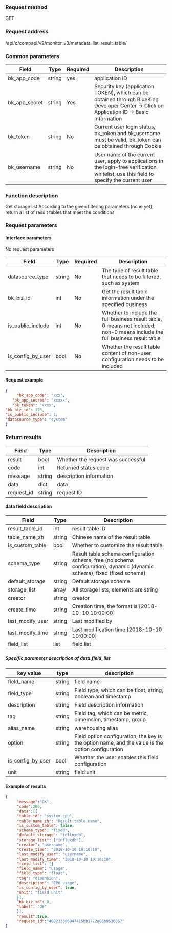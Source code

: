 ### Request method

GET


### Request address

/api/c/compapi/v2/monitor_v3/metadata_list_result_table/


### Common parameters

| Field | Type | Required | Description |
|-----------|------------|--------|------------|
| bk_app_code | string | yes | application ID |
| bk_app_secret| string | Yes | Security key (application TOKEN), which can be obtained through BlueKing Developer Center -> Click on Application ID -> Basic Information |
| bk_token | string | No | Current user login status, bk_token and bk_username must be valid, bk_token can be obtained through Cookie |
| bk_username | string | No | User name of the current user, apply to applications in the login-free verification whitelist, use this field to specify the current user |


### Function description

Get storage list
According to the given filtering parameters (none yet), return a list of result tables that meet the conditions

### Request parameters



#### Interface parameters
No request parameters

| Field | Type | Required | Description |
| -------------- | ------ | ---- | ----------- |
| datasource_type | string | No | The type of result table that needs to be filtered, such as system |
| bk_biz_id | int | No | Get the result table information under the specified business |
| is_public_include | int | No | Whether to include the full business result table, 0 means not included, non-0 means include the full business result table |
| is_config_by_user | bool | No | Whether the result table content of non-user configuration needs to be included |

#### Request example

```json
{
     "bk_app_code": "xxx",
   "bk_app_secret": "xxxxx",
   "bk_token": "xxxx",
"bk_biz_id": 123,
"is_public_include": 1,
"datasource_type": "system"
}
```

### Return results

| Field | Type | Description |
| ---------- | ------ | ---------- |
| result | bool | Whether the request was successful |
| code | int | Returned status code |
| message | string | description information |
| data | dict | data |
| request_id | string | request ID |

#### data field description

| Field | Type | Description |
| ------------------- | ------ | -------- |
| result_table_id | int | result table ID |
| table_name_zh | string | Chinese name of the result table |
| is_custom_table | bool | Whether to customize the result table |
| schema_type | string | Result table schema configuration scheme, free (no schema configuration), dynamic (dynamic schema), fixed (fixed schema) |
| default_storage | string | Default storage scheme |
| storage_list | array | All storage lists, elements are string |
| creator | string | creator |
| create_time | string | Creation time, the format is [2018-10-10 10:00:00] |
| last_modify_user | string | Last modified by |
| last_modify_time | string | Last modification time [2018-10-10 10:00:00] |
| field_list | list | field list |

##### Specific parameter description of data.field_list

| key value | type | description |
| ------------------ | ------ | ----------------------------------------------------- |
| field_name | string | field name |
| field_type | string | Field type, which can be float, string, boolean and timestamp |
| description | string | Field description information |
| tag | string | Field tag, which can be metric, dimemsion, timestamp, group |
| alias_name | string | warehousing alias |
| option | string | Field option configuration, the key is the option name, and the value is the option configuration |
| is_config_by_user | bool | Whether the user enables this field configuration |
| unit | string | field unit |

#### Example of results

```json
{
     "message":"OK",
     "code":200,
     "data":[{
     "table_id": "system.cpu",
     "table_name_zh": "Result table name",
     "is_custom_table": false,
     "scheme_type": "fixed",
     "default_storage": "influxdb",
     "storage_list": ["influxdb"],
     "creator": "username",
     "create_time": "2018-10-10 10:10:10",
     "last_modify_user": "username",
     "last_modify_time": "2018-10-10 10:10:10",
     "field_list": [{
     "field_name": "usage",
     "field_type": "float",
     "tag": "dimension",
     "description": "CPU usage",
     "is_config_by_user": true,
     "unit": "field unit"
     }],
     "bk_biz_id": 0,
     "label": "OS"
     }],
     "result":true,
     "request_id":"408233306947415bb1772a86b9536867"
}
```